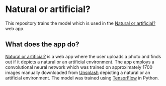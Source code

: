 # Natural or artificial?

This repository trains the model which is used in
the [Natural or artificial?](https://www.shawnchahal.com/natural-or-artificial) web app.

## What does the app do?

[Natural or artificial?](https://www.shawnchahal.com/natural-or-artificial) is a web app where the user uploads a photo
and finds out if it depicts a natural or an artificial environment. The app employs a convolutional neural network which
was trained on approximately 1700 images manually downloaded from [Unsplash](https://unsplash.com/) depicting a natural
or an artificial environment. The model was trained using [TensorFlow](https://github.com/tensorflow/tensorflow) in
Python.
